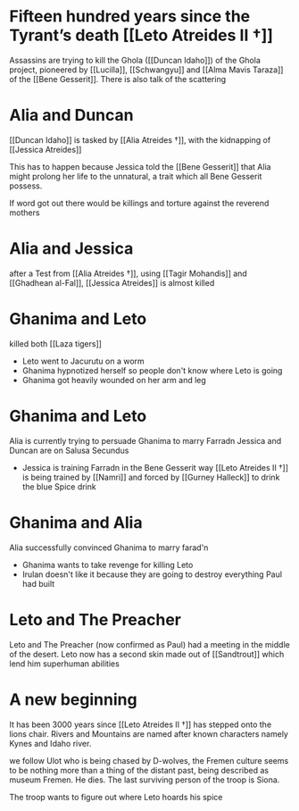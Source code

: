 # Fifteen hundred years since the Tyrant’s death [[Leto Atreides II †]]
Assassins are trying to kill the Ghola ([[Duncan Idaho]]) of the Ghola project, pioneered by [[Lucilla]], [[Schwangyu]] and [[Alma Mavis Taraza]] of the [[Bene Gesserit]].
There is also talk of the scattering

# Alia and Duncan
[[Duncan Idaho]] is tasked by [[Alia Atreides †]], with the kidnapping of [[Jessica Atreides]] 

This has to happen because Jessica told the [[Bene Gesserit]] that Alia might prolong her life to the unnatural, a trait which all Bene Gesserit  possess.

If word got out there would be killings and torture against the reverend mothers 

# Alia and Jessica
after a Test from [[Alia Atreides †]], using [[Tagir Mohandis]] and [[Ghadhean al-Fal]], [[Jessica Atreides]] is almost killed

# Ghanima and Leto
killed both [[Laza tigers]]
- Leto went to Jacurutu on a worm
- Ghanima hypnotized herself so people don't know where Leto is going
- Ghanima got heavily wounded on her arm and leg
# Ghanima and Leto
Alia is currently trying to persuade Ghanima to marry Farradn
Jessica and Duncan are on Salusa Secundus
- Jessica is training Farradn in the Bene Gesserit way
[[Leto Atreides II †]] is being trained by [[Namri]] and forced by [[Gurney Halleck]] to drink the blue Spice drink

# Ghanima and Alia
Alia successfully convinced Ghanima to marry farad'n
- Ghanima wants to take revenge for killing Leto
- Irulan doesn't like it because they are going to destroy everything Paul had built

# Leto and The Preacher
Leto and The Preacher (now confirmed as Paul) had a meeting in the middle of the desert.
Leto now has a second skin made out of [[Sandtrout]] which lend him superhuman abilities 

# A new beginning

It has been 3000 years since [[Leto Atreides II †]] has stepped onto the lions chair.
Rivers and Mountains are named after known characters namely Kynes and Idaho river.

we follow Ulot who is being chased by D-wolves, the Fremen culture seems to be nothing more than a thing of the distant past, being described as museum Fremen. He dies. The last surviving person of the troop is Siona.

The troop wants to figure out where Leto hoards his spice